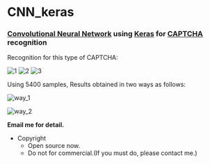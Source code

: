 # CNN_keras

### [Convolutional Neural Network](https://en.wikipedia.org/wiki/Convolutional_neural_network) using [Keras](https://github.com/fchollet/keras/tree/master/keras) for [CAPTCHA](https://en.wikipedia.org/wiki/CAPTCHA) recognition

Recognition for this type of CAPTCHA:

![1](https://github.com/skyduy/CNN_keras/raw/master/sample_all/001.jpg)
![2](https://github.com/skyduy/CNN_keras/raw/master/sample_all/006.jpg)
![3](https://github.com/skyduy/CNN_keras/raw/master/sample_all/012.jpg)


Using 5400 samples, Results obtained in two ways as follows:

![way_1](https://github.com/skyduy/CNN_keras/raw/master/core/tmp/ac1.jpg)

![way_2](https://github.com/skyduy/CNN_keras/raw/master/core/tmp/ac2.jpg)


**Email me for detail.**

* Copyright
  * Open source now.
  * Do not for commercial.(If you must do, please contact me.)
